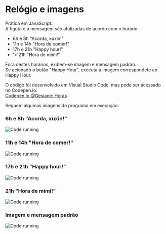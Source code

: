 # Relógio e imagens

Prática em JavaScript.   
A figuta e a mensagem são atulizadas de acordo com o horário:   
- 6h e 8h    "Acorda, xuxin!"   
- 11h e 14h  "Hora de comer!"   
- 17h e 21h  "Happy hour!"   
- '>'21h       "Hora de mimi!"   

Fora destes horários, exibem-se imagem e mensagem padrão.   
Se acionado o botão "Happy Hour", executa a imagem correspondete ao Happy Hour.   

O código foi desenvolvido em Visual Studio Code, mas pode ser acessado no Codepen.io:  
[Codepen.io @Gesiane: Horas](https://codepen.io/Gesiane/full/xxbgzKK)     

Seguem algumas imagens do programa em execução:     
### 6h e 8h    "Acorda, xuxin!"   
![Code running](https://github.com/GePajarinen/Relogio-e-imagens/blob/master/pics/bomdia.png?raw=true)  

### 11h e 14h  "Hora de comer!"   
![Code running](https://github.com/GePajarinen/Relogio-e-imagens/blob/master/pics/horadorango.png?raw=true)  

### 17h e 21h  "Happy hour!"   
![Code running](https://github.com/GePajarinen/Relogio-e-imagens/blob/master/pics/happyhour.png?raw=true)  

### 21h       "Hora de mimi!"   
![Code running](https://github.com/GePajarinen/Relogio-e-imagens/blob/master/pics/boanoite.png?raw=true)   

### Imagem e mensagem padrão   
![Code running](https://github.com/GePajarinen/Relogio-e-imagens/blob/master/pics/boatarde.png?raw=true)   


